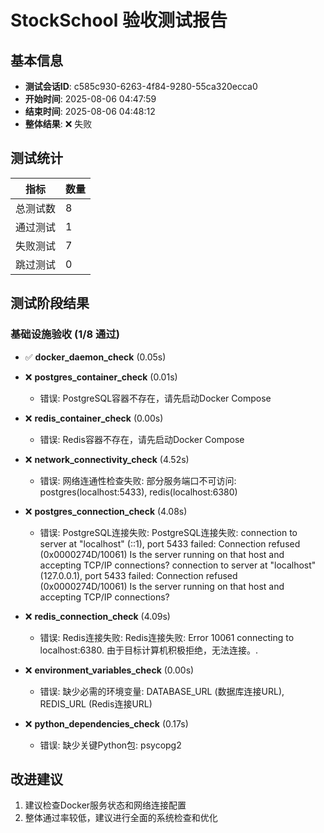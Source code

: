 # StockSchool 验收测试报告

## 基本信息

- **测试会话ID**: c585c930-6263-4f84-9280-55ca320ecca0
- **开始时间**: 2025-08-06 04:47:59
- **结束时间**: 2025-08-06 04:48:12
- **整体结果**: ❌ 失败

## 测试统计

| 指标 | 数量 |
|------|------|
| 总测试数 | 8 |
| 通过测试 | 1 |
| 失败测试 | 7 |
| 跳过测试 | 0 |

## 测试阶段结果

### 基础设施验收 (1/8 通过)

- ✅ **docker_daemon_check** (0.05s)
- ❌ **postgres_container_check** (0.01s)
  - 错误: PostgreSQL容器不存在，请先启动Docker Compose
- ❌ **redis_container_check** (0.00s)
  - 错误: Redis容器不存在，请先启动Docker Compose
- ❌ **network_connectivity_check** (4.52s)
  - 错误: 网络连通性检查失败: 部分服务端口不可访问: postgres(localhost:5433), redis(localhost:6380)
- ❌ **postgres_connection_check** (4.08s)
  - 错误: PostgreSQL连接失败: PostgreSQL连接失败: connection to server at "localhost" (::1), port 5433 failed: Connection refused (0x0000274D/10061)
	Is the server running on that host and accepting TCP/IP connections?
connection to server at "localhost" (127.0.0.1), port 5433 failed: Connection refused (0x0000274D/10061)
	Is the server running on that host and accepting TCP/IP connections?

- ❌ **redis_connection_check** (4.09s)
  - 错误: Redis连接失败: Redis连接失败: Error 10061 connecting to localhost:6380. 由于目标计算机积极拒绝，无法连接。.
- ❌ **environment_variables_check** (0.00s)
  - 错误: 缺少必需的环境变量: DATABASE_URL (数据库连接URL), REDIS_URL (Redis连接URL)
- ❌ **python_dependencies_check** (0.17s)
  - 错误: 缺少关键Python包: psycopg2

## 改进建议

1. 建议检查Docker服务状态和网络连接配置
2. 整体通过率较低，建议进行全面的系统检查和优化
